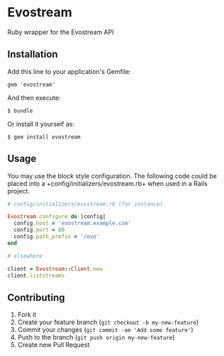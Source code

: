 # Evostream

Ruby wrapper for the Evostream API

## Installation

Add this line to your application's Gemfile:

    gem 'evostream'

And then execute:

    $ bundle

Or install it yourself as:

    $ gem install evostream

## Usage

You may use the block style configuration. The following code could be placed
into a +config/initializers/evostream.rb+ when used in a Rails project.

```ruby
# config/initializers/evostream.rb (for instance)

Evostream.configure do |config|
  config.host = 'evostream.example.com'
  config.port = 80
  config.path_prefix = '/evo'
end

# elsewhere

client = Evostream::Client.new
client.liststreams
```

## Contributing

1. Fork it
2. Create your feature branch (`git checkout -b my-new-feature`)
3. Commit your changes (`git commit -am 'Add some feature'`)
4. Push to the branch (`git push origin my-new-feature`)
5. Create new Pull Request
